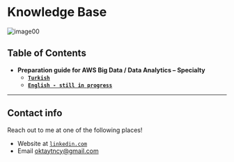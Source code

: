 # Knowledge Base

![image00](images/image00.png)

## Table of Contents

- **Preparation guide for AWS Big Data / Data Analytics – Specialty**
  - <a href="https://github.com/oktaytuncay/Knowledge_Base/aws_big_data_specialty/aws_big_data_specialty_tr.md" target="_blank">**`Turkish`**</a>
  - <a href="https://github.com/oktaytuncay/Knowledge_Base/aws_big_data_specialty/aws_big_data_specialty_en.md" target="_blank">**`English - still in progress`**</a>

---

## Contact info

Reach out to me at one of the following places!

- Website at <a href="https://www.linkedin.com/in/oktay-tuncay-8b147724/" target="_blank">`linkedin.com`</a>
- Email oktaytncy@gmail.com
